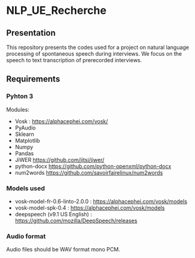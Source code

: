 # NLP_UE_Recherche

## Presentation
This repository presents the codes used for a project on natural language processing of spontaneous speech during interviews. We focus on the speech to text transcription of prerecorded interviews.

## Requirements
### Pyhton 3
Modules:
* Vosk : <https://alphacephei.com/vosk/>
* PyAudio
* Sklearn 
* Matplotlib
* Numpy
* Pandas
* JiWER <https://github.com/jitsi/jiwer/>
* python-docx <https://github.com/python-openxml/python-docx>
* num2words <https://github.com/savoirfairelinux/num2words>

### Models used
* vosk-model-fr-0.6-linto-2.0.0 : <https://alphacephei.com/vosk/models>
* vosk-model-spk-0.4 : <https://alphacephei.com/vosk/models>
* deepspeech (v9.1 US English) : <https://github.com/mozilla/DeepSpeech/releases>

### Audio format
Audio files should be WAV format mono PCM.
